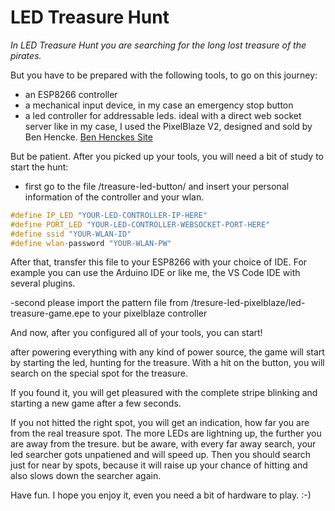 # LED Treasure Hunt

*In LED Treasure Hunt you are searching for the long lost treasure of the pirates.*

But you have to be prepared with the following tools, to go on this journey:

- an ESP8266 controller
- a mechanical input device, in my case an emergency stop button
- a led controller for addressable leds. ideal with a direct web socket server like in my case, I used the PixelBlaze V2, designed and sold by Ben Hencke. [Ben Henckes Site](https://www.bhencke.com/pixelblaze)

But be patient. After you picked up your tools, you will need a bit of study to start the hunt:

- first go to the file /treasure-led-button/ and insert your personal information of the controller and your wlan.

```c++
#define IP_LED "YOUR-LED-CONTROLLER-IP-HERE"
#define PORT_LED "YOUR-LED-CONTROLLER-WEBSOCKET-PORT-HERE"
#define ssid "YOUR-WLAN-ID"
#define wlan-password "YOUR-WLAN-PW"
```
After that, transfer this file to your ESP8266 with your choice of IDE. For example you can use the Arduino IDE or like me, the VS Code IDE with several plugins.

-second please import the pattern file from /tresure-led-pixelblaze/led-treasure-game.epe to your pixelblaze controller

And now, after you configured all of your tools, you can start!

after powering everything with any kind of power source, the game will start by starting the led, hunting for the treasure. With a hit on the button, you will search on the special spot for the treasure. 

If you found it, you will get pleasured with the complete stripe blinking and starting a new game after a few seconds.

If you not hitted the right spot, you will get an indication, how far you are from the real treasure spot. The more LEDs are lightning up, the further you are away from the tresure. but be aware, with every far away search, your led searcher gots unpatiened and will speed up. Then you should search just for near by spots, because it will raise up your chance of hitting and also slows down the searcher again.

Have fun. I hope you enjoy it, even you need a bit of hardware to play. :-)